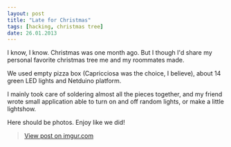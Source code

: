 ```yaml
---
layout: post
title: "Late for Christmas"
tags: [hacking, christmas tree]
date: 26.01.2013
---
```


I know, I know. Christmas was one month ago. But I though I'd share my
personal favorite christmas tree me and my roommates made.

We used empty pizza box (Capricciosa was the choice, I believe), about 14
green LED lights and Netduino platform.

I mainly took care of soldering almost all the pieces together, and my friend
wrote small application able to turn on and off random lights, or make
a little lightshow.

Here should be photos. Enjoy like we did!

<blockquote class="imgur-embed-pub" lang="en" data-id="a/lRUjD"><a href="//imgur.com/a/lRUjD">View post on imgur.com</a></blockquote>
<script async src="//s.imgur.com/min/embed.js" charset="utf-8"></script>
